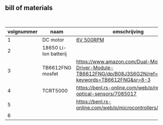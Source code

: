 ## bill of materials
<br />

|volgnummer|naam|omschrijving|nieuw/recup|kostprijs/stuk|aantal|subtotaal|
|----------|----|------------|-----------|---------|------|---------|
|         1| DC motor                       |  [6V 500RPM ](https://www.amazon.com/Greartisan-500RPM-Torque-Reduction-Gearbox/dp/B07FVRL4SW/ref=sr_1_3_sspa?keywords=dc%2Bmotor%2B6v&sr=8-3-spons&sp_csd=d2lkZ2V0TmFtZT1zcF9hdGY&th=1)          |           |  11.99euro          |  2    |    23.98euro     |
|         2|    18650 Li-Ion batterij       |                      |           |                    |  2    |                  |
|         3|    TB6612FNG mosfet            |  https://www.amazon.com/Dual-Motor-Driver-Module-TB6612FNG/dp/B08J3S6G2N/ref=sr_1_3?keywords=TB6612FNG&sr=8-3                    |           |                    |  1    |                  |
|         4|   TCRT5000                     |   https://benl.rs-online.com/web/p/reflective-optical-sensors/7085017                   |           |                    |       |                  |
|         5|                                |     https://benl.rs-online.com/web/p/microcontrollers/6230825    |           |                    |       |                  |
|         6|                                |                      |           |                    |       |                  |

